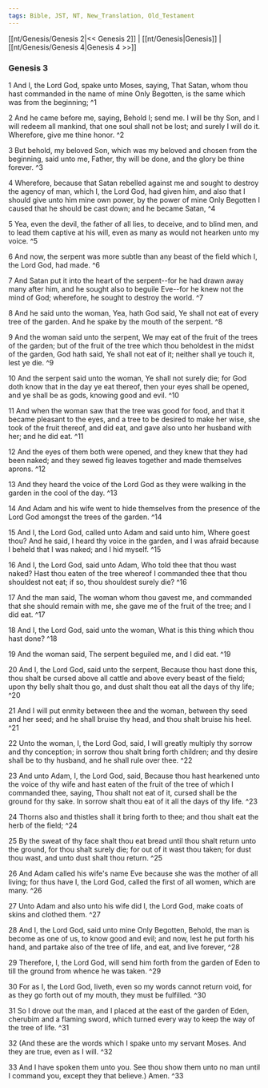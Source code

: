 ```yaml
---
tags: Bible, JST, NT, New_Translation, Old_Testament
---
```


[[nt/Genesis/Genesis 2|<< Genesis 2]] | [[nt/Genesis|Genesis]] | [[nt/Genesis/Genesis 4|Genesis 4 >>]]

### Genesis 3

1 And I, the Lord God, spake unto Moses, saying, That Satan, whom thou hast commanded in the name of mine Only Begotten, is the same which was from the beginning;  ^1

2 And he came before me, saying, Behold I; send me. I will be thy Son, and I will redeem all mankind, that one soul shall not be lost; and surely I will do it. Wherefore, give me thine honor.  ^2

3 But behold, my beloved Son, which was my beloved and chosen from the beginning, said unto me, Father, thy will be done, and the glory be thine forever.  ^3

4 Wherefore, because that Satan rebelled against me and sought to destroy the agency of man, which I, the Lord God, had given him, and also that I should give unto him mine own power, by the power of mine Only Begotten I caused that he should be cast down; and he became Satan,  ^4

5 Yea, even the devil, the father of all lies, to deceive, and to blind men, and to lead them captive at his will, even as many as would not hearken unto my voice.  ^5

6 And now, the serpent was more subtle than any beast of the field which I, the Lord God, had made.  ^6

7 And Satan put it into the heart of the serpent\--for he had drawn away many after him, and he sought also to beguile Eve\--for he knew not the mind of God; wherefore, he sought to destroy the world.  ^7

8 And he said unto the woman, Yea, hath God said, Ye shall not eat of every tree of the garden. And he spake by the mouth of the serpent.  ^8

9 And the woman said unto the serpent, We may eat of the fruit of the trees of the garden; but of the fruit of the tree which thou beholdest in the midst of the garden, God hath said, Ye shall not eat of it; neither shall ye touch it, lest ye die.  ^9

10 And the serpent said unto the woman, Ye shall not surely die; for God doth know that in the day ye eat thereof, then your eyes shall be opened, and ye shall be as gods, knowing good and evil.  ^10

11 And when the woman saw that the tree was good for food, and that it became pleasant to the eyes, and a tree to be desired to make her wise, she took of the fruit thereof, and did eat, and gave also unto her husband with her; and he did eat.  ^11

12 And the eyes of them both were opened, and they knew that they had been naked; and they sewed fig leaves together and made themselves aprons.  ^12

13 And they heard the voice of the Lord God as they were walking in the garden in the cool of the day.  ^13

14 And Adam and his wife went to hide themselves from the presence of the Lord God amongst the trees of the garden.  ^14

15 And I, the Lord God, called unto Adam and said unto him, Where goest thou? And he said, I heard thy voice in the garden, and I was afraid because I beheld that I was naked; and I hid myself.  ^15

16 And I, the Lord God, said unto Adam, Who told thee that thou wast naked? Hast thou eaten of the tree whereof I commanded thee that thou shouldest not eat; if so, thou shouldest surely die?  ^16

17 And the man said, The woman whom thou gavest me, and commanded that she should remain with me, she gave me of the fruit of the tree; and I did eat.  ^17

18 And I, the Lord God, said unto the woman, What is this thing which thou hast done?  ^18

19 And the woman said, The serpent beguiled me, and I did eat.  ^19

20 And I, the Lord God, said unto the serpent, Because thou hast done this, thou shalt be cursed above all cattle and above every beast of the field; upon thy belly shalt thou go, and dust shalt thou eat all the days of thy life;  ^20

21 And I will put enmity between thee and the woman, between thy seed and her seed; and he shall bruise thy head, and thou shalt bruise his heel.  ^21

22 Unto the woman, I, the Lord God, said, I will greatly multiply thy sorrow and thy conception; in sorrow thou shalt bring forth children; and thy desire shall be to thy husband, and he shall rule over thee.  ^22

23 And unto Adam, I, the Lord God, said, Because thou hast hearkened unto the voice of thy wife and hast eaten of the fruit of the tree of which I commanded thee, saying, Thou shalt not eat of it, cursed shall be the ground for thy sake. In sorrow shalt thou eat of it all the days of thy life.  ^23

24 Thorns also and thistles shall it bring forth to thee; and thou shalt eat the herb of the field;  ^24

25 By the sweat of thy face shalt thou eat bread until thou shalt return unto the ground, for thou shalt surely die; for out of it wast thou taken; for dust thou wast, and unto dust shalt thou return.  ^25

26 And Adam called his wife\'s name Eve because she was the mother of all living; for thus have I, the Lord God, called the first of all women, which are many.  ^26

27 Unto Adam and also unto his wife did I, the Lord God, make coats of skins and clothed them.  ^27

28 And I, the Lord God, said unto mine Only Begotten, Behold, the man is become as one of us, to know good and evil; and now, lest he put forth his hand, and partake also of the tree of life, and eat, and live forever,  ^28

29 Therefore, I, the Lord God, will send him forth from the garden of Eden to till the ground from whence he was taken.  ^29

30 For as I, the Lord God, liveth, even so my words cannot return void, for as they go forth out of my mouth, they must be fulfilled.  ^30

31 So I drove out the man, and I placed at the east of the garden of Eden, cherubim and a flaming sword, which turned every way to keep the way of the tree of life.  ^31

32 (And these are the words which I spake unto my servant Moses. And they are true, even as I will.  ^32

33 And I have spoken them unto you. See thou show them unto no man until I command you, except they that believe.) Amen.  ^33

 
